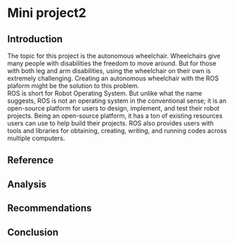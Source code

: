 
# Mini project2
## Introduction
The topic for this project is the autonomous wheelchair. Wheelchairs give many people with disabilities the freedom to move around. But for those with both leg and arm disabilities, using the wheelchair on their own is extremely challenging. Creating an autonomous wheelchair with the ROS plaform might be the solution to this problem.\
ROS is short for Robot Operating System. But unlike what the name suggests, ROS is not an operating system in the conventional sense; it is an open-source platform for users to design, implement, and test their robot projects. Being an open-source platform, it has a ton of existing resources users can use to help build their projects.  ROS also provides users with tools and libraries for obtaining, creating, writing, and running codes across multiple computers. 
## Reference
## Analysis
## Recommendations
## Conclusion
